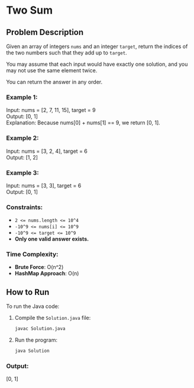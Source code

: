 # Two Sum

## Problem Description

Given an array of integers `nums` and an integer `target`, return the indices of the two numbers such that they add up to `target`.

You may assume that each input would have exactly one solution, and you may not use the same element twice.

You can return the answer in any order.

### Example 1:
Input: nums = [2, 7, 11, 15], target = 9  
Output: [0, 1]  
Explanation: Because nums[0] + nums[1] == 9, we return [0, 1].

### Example 2:
Input: nums = [3, 2, 4], target = 6  
Output: [1, 2]

### Example 3:
Input: nums = [3, 3], target = 6  
Output: [0, 1]

### Constraints:
- `2 <= nums.length <= 10^4`
- `-10^9 <= nums[i] <= 10^9`
- `-10^9 <= target <= 10^9`
- **Only one valid answer exists.**

### Time Complexity:
- **Brute Force**: O(n^2)
- **HashMap Approach**: O(n)

## How to Run

To run the Java code:

1. Compile the `Solution.java` file:
    ```bash
    javac Solution.java
    ```

2. Run the program:
    ```bash
    java Solution
    ```

### Output:
[0, 1]